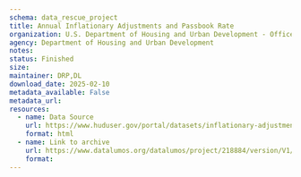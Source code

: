 ```yaml
---
schema: data_rescue_project 
title: Annual Inflationary Adjustments and Passbook Rate
organization: U.S. Department of Housing and Urban Development - Office of Policy Development and Research
agency: Department of Housing and Urban Development
notes: 
status: Finished
size: 
maintainer: DRP,DL
download_date: 2025-02-10
metadata_available: False
metadata_url: 
resources:
  - name: Data Source
    url: https://www.huduser.gov/portal/datasets/inflationary-adjustments-notifications.html
    format: html
  - name: Link to archive
    url: https://www.datalumos.org/datalumos/project/218884/version/V1/view
    format: 
---
```

